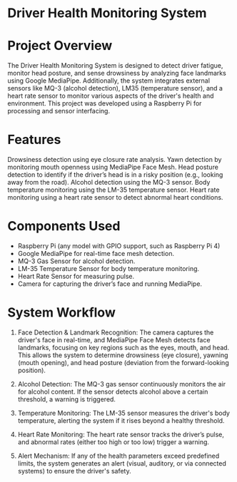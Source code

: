 # Driver Health Monitoring System
# Project Overview
The Driver Health Monitoring System is designed to detect driver fatigue, monitor head posture, and sense drowsiness by analyzing face landmarks using Google MediaPipe. Additionally, the system integrates external sensors like MQ-3 (alcohol detection), LM35 (temperature sensor), and a heart rate sensor to monitor various aspects of the driver's health and environment. This project was developed using a Raspberry Pi for processing and sensor interfacing.

# Features
Drowsiness detection using eye closure rate analysis.
Yawn detection by monitoring mouth openness using MediaPipe Face Mesh.
Head posture detection to identify if the driver’s head is in a risky position (e.g., looking away from the road).
Alcohol detection using the MQ-3 sensor.
Body temperature monitoring using the LM-35 temperature sensor.
Heart rate monitoring using a heart rate sensor to detect abnormal heart conditions.
# Components Used
* Raspberry Pi (any model with GPIO support, such as Raspberry Pi 4)
* Google MediaPipe for real-time face mesh detection.
* MQ-3 Gas Sensor for alcohol detection.
* LM-35 Temperature Sensor for body temperature monitoring.
* Heart Rate Sensor for measuring pulse.
* Camera for capturing the driver’s face and running MediaPipe.
# System Workflow
1) Face Detection & Landmark Recognition: The camera captures the driver's face in real-time, and MediaPipe Face Mesh detects face landmarks, focusing on key regions such as the eyes, mouth, and head. This allows the system to determine drowsiness (eye closure), yawning (mouth opening), and head posture (deviation from the forward-looking position).

2) Alcohol Detection: The MQ-3 gas sensor continuously monitors the air for alcohol content. If the sensor detects alcohol above a certain threshold, a warning is triggered.

3) Temperature Monitoring: The LM-35 sensor measures the driver's body temperature, alerting the system if it rises beyond a healthy threshold.

4) Heart Rate Monitoring: The heart rate sensor tracks the driver’s pulse, and abnormal rates (either too high or too low) trigger a warning.

5) Alert Mechanism: If any of the health parameters exceed predefined limits, the system generates an alert (visual, auditory, or via connected systems) to ensure the driver's safety.

